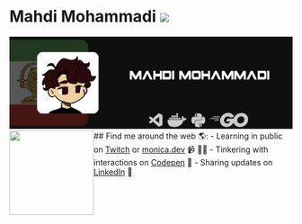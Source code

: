 # Mahdi Mohammadi <img src="https://github.githubassets.com/images/mona-loading-default.gif" width="30px">
<img src="https://github.com/mohammdimahdi/mohammdimahdi/blob/0a9106b78df431eee9bbc92e679fae4eeb668361/1ng.png" alt="Mahdi Mohammadi">
## Find me around the web 🌎: <a href="https://github.com/sponsors/M0nica"><img align="left" width="150" height="150" src="https://github.com/M0nica/M0nica/blob/main/octomonica/m0nica-octocat-rotating.gif?raw=true"></a>
- Learning in public on <a href="https://www.twitch.tv/blacktechdiva">Twitch</a> or <a href="https://www.monica.dev">monica.dev</a> 📹 ✍🏾
- Tinkering with interactions on <a href="https://codepen.io/m0nica"> Codepen</a> 🏓
- Sharing updates on <a href="https://www.linkedin.com/in/monicampowell/">LinkedIn</a> 💼
